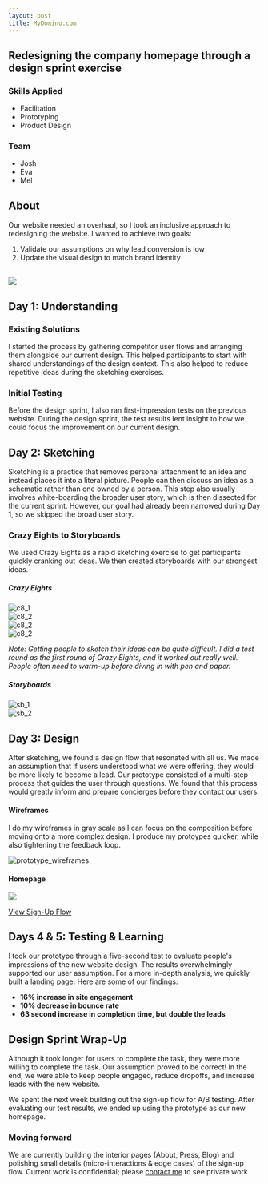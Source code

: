 ```yaml
---
layout: post
title: MyDomino.com
---
```


## Redesigning the company homepage through a design sprint exercise

<div class="col col-6 mt4">
<h3>Skills Applied</h3>
<ul class="list-reset h3 mt0">
<li class="mb0 gray">Facilitation</li>
<li class="mb0 gray">Prototyping</li>
<li class="mb0 gray">Product Design</li>
</ul>
</div>

<div class="col col-6 mt4">
  <h3>Team</h3>
  <ul class="list-reset h3 mt0">
  <li class="mb0 gray">Josh</li>
  <li class="mb0 gray">Eva</li>
  <li class="mb0 gray">Mel</li>
  </ul>
</div>
<div class="clearfix"></div>

## About
Our website needed an overhaul, so I took an inclusive approach to redesigning the website. I wanted to achieve two goals:

 1. Validate our assumptions on why lead conversion is low
 2. Update the visual design to match brand identity

<br/>

<div class="img-overflow mb4">
<img src="../assets/homepage_old.png">
</div>

## Day 1: Understanding

<h3 class="mt2">Existing Solutions</h3>

I started the process by gathering competitor user flows and arranging them alongside our current design. This helped participants to start with shared understandings of the design context. This also helped to reduce repetitive ideas during the sketching exercises.

### Initial Testing
Before the design sprint, I also ran first-impression tests on the previous website. During the design sprint, the test results lent insight to how we could focus the improvement on our current design.

## Day 2: Sketching
Sketching is a practice that removes personal attachment to an idea and instead places it into a literal picture. People can then discuss an idea as a schematic rather than one owned by a person. This step also usually involves white-boarding the broader user story, which is then dissected for the current sprint. However, our goal had already been narrowed during Day 1, so we skipped the broad user story.

### Crazy Eights to Storyboards
We used Crazy Eights as a rapid sketching exercise to get participants quickly cranking out ideas. We then created storyboards with our strongest ideas.

<h5 class="mb1">Crazy Eights</h5>

<div class="col col-12 sm-col-6 sm-pr2 pb2">
<img alt="c8_1" src="../assets/c8_1.JPG" class="fit">
</div>

<div class="col col-12 sm-col-6 sm-pl2 pb2">
<img alt="c8_2" src="../assets/c8_2.JPG" class="fit">
</div>
<div class="col col-12 sm-col-6 sm-pr2 pb2">
<img alt="c8_2" src="../assets/c8_3.JPG" class="fit">
</div>
<div class="col col-12 sm-col-6 sm-pl2 pb2">
<img alt="c8_2" src="../assets/c8_4.JPG" class="fit">
</div>

*Note: Getting people to sketch their ideas can be quite difficult. I did a test round as the first round of Crazy Eights, and it worked out really well. People often need to warm-up before diving in with pen and paper.*

<h5 class="mb1">Storyboards</h5>

<div class="clearfix mb4">
<div class="col col-12 sm-col-6 sm-pr2">
<img alt="sb_1" src="../assets/sb_1.JPG" class="fit">
</div>
<div class="col col-12 sm-col-6 sm-pl2">
<img alt="sb_2" src="../assets/sb_2.JPG" class="fit">
</div>
</div>

## Day 3: Design
After sketching, we found a design flow that resonated with all us. We made an assumption that if users understood what we were offering, they would be more likely to become a lead. Our prototype consisted of a multi-step process that guides the user through questions. We found that this process would greatly inform and prepare concierges before they contact our users.

#### Wireframes

I do my wireframes in gray scale as I can focus on the composition before moving onto a more complex design. I produce my protoypes quicker, while also tightening the feedback loop.

![prototype_wireframes](../assets/prototype_wireframes.png)

#### Homepage

<div class="img img-overflow mb3 mt1">


<img src="/assets/prototype.png">

</div>

<a href="https://invis.io/FJ6LES2T5" class="btn btn-black" target="_blank">View Sign-Up Flow</a>



## Days 4 & 5: Testing & Learning

I took our prototype through a five-second test to evaluate people's impressions of the new website design. The results overwhelmingly supported our user assumption. For a more in-depth analysis, we quickly built a landing page. Here are some of our findings:

- **16% increase in site engagement**
- **10% decrease in bounce rate**
- **63 second increase in completion time, but double the leads**

## Design Sprint Wrap-Up

Although it took longer for users to complete the task, they were more willing to complete the task. Our assumption proved to be correct! In the end, we were able to keep people engaged, reduce dropoffs, and increase leads with the new website.


We spent the next week building out the sign-up flow for A/B testing. After evaluating our test results, we ended up using the prototype as our new homepage.

### Moving forward
We are currently building the interior pages (About, Press, Blog) and polishing small details (micro-interactions & edge cases) of the sign-up flow. Current work is confidential; please <a href="mailto:jyng02@gmail.com" class="link">contact me</a> to see private work
